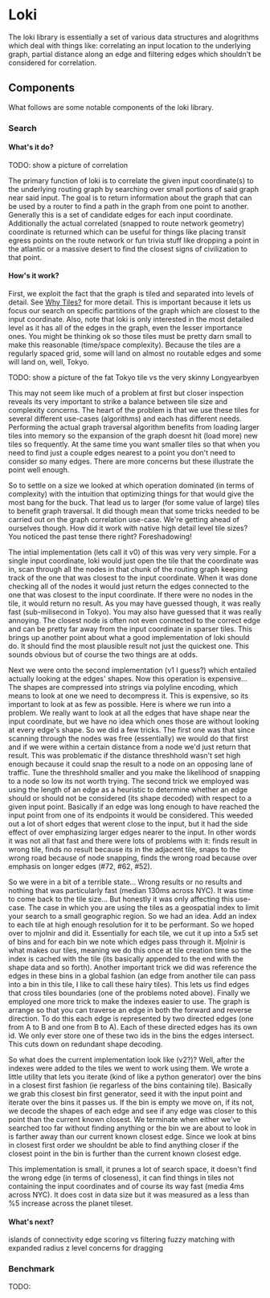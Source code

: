 # Loki #

The loki library is essentially a set of various data structures and alogrithms which deal with things like: correlating an input location to the underlying graph, partial distance along an edge and filtering edges which shouldn't be considered for correlation.

## Components ##

What follows are some notable components of the loki library.

### Search ###

#### What's it do? ####

TODO: show a picture of correlation

The primary function of loki is to correlate the given input coordinate(s) to the underlying routing graph by searching over small portions of said graph near said input. The goal is to return information about the graph that can be used by a router to find a path in the graph from one point to another. Generally this is a set of candidate edges for each input coordinate. Additionally the actual correlated (snapped to route network geometry) coordinate is returned which can be useful for things like placing transit egress points on the route network or fun trivia stuff like dropping a point in the atlantic or a massive desert to find the closest signs of civilization to that point.

#### How's it work? ####

First, we exploit the fact that the graph is tiled and separated into levels of detail. See [Why Tiles?](../../../mjolnir/docs/why_tiles.md) for more detail. This is important because it lets us focus our search on specific partitions of the graph which are closest to the input coordinate. Also, note that loki is only interested in the most detailed level as it has all of the edges in the graph, even the lesser importance ones. You might be thinking ok so those tiles must be pretty darn small to make this reasonable (time/space complexity). Because the tiles are a regularly spaced grid, some will land on almost no routable edges and some will land on, well, Tokyo.

TODO: show a picture of the fat Tokyo tile vs the very skinny Longyearbyen

This may not seem like much of a problem at first but closer inspection reveals its very important to strike a balance between tile size and complexity concerns. The heart of the problem is that we use these tiles for several different use-cases (algorithms) and each has different needs. Performing the actual graph traversal algorithm benefits from loading larger tiles into memory so the expansion of the graph doesnt hit (load more) new tiles so frequently. At the same time you want smaller tiles so that when you need to find just a couple edges nearest to a point you don't need to consider so many edges. There are more concerns but these illustrate the point well enough.

So to settle on a size we looked at which operation dominated (in terms of complexity) with the intuition that optimizing things for that would give the most bang for the buck. That lead us to larger (for some value of large) tiles to benefit graph traversal. It did though mean that some tricks needed to be carried out on the graph correlation use-case. We're getting ahead of ourselves though. How did it work with native high detail level tile sizes? You noticed the past tense there right? Foreshadowing!

The intial implementation (lets call it v0) of this was very very simple. For a single input coordinate, loki would just open the tile that the coordinate was in, scan through all the nodes in that chunk of the routing graph keeping track of the one that was closest to the input coordinate. When it was done checking all of the nodes it would just return the edges connected to the one that was closest to the input coordinate. If there were no nodes in the tile, it would return no result. As you may have guessed though, it was really fast (sub-milisecond in Tokyo). You may also have guessed that it was really annoying. The closest node is often not even connected to the correct edge and can be pretty far away from the input coordinate in sparser tiles. This brings up another point about what a good implementation of loki should do. It should find the most plausible result not just the quickest one. This sounds obvious but of course the two things are at odds.

Next we were onto the second implementation (v1 I guess?) which entailed actually looking at the edges' shapes. Now this operation is expensive... The shapes are compressed into strings via polyline encoding, which means to look at one we need to decompress it. This is expensive, so its important to look at as few as possible. Here is where we run into a problem. We really want to look at all the edges that have shape near the input coordinate, but we have no idea which ones those are without looking at every edge's shape. So we did a few tricks. The first one was that since scanning through the nodes was free (essentially) we would do that first and if we were within a certain distance from a node we'd just return that result. This was problematic if the distance threshhold wasn't set high enough because it could snap the result to a node on an opposing lane of traffic. Tune the threshhold smaller and you make the likelihood of snapping to a node so low its not worth trying. The second trick we employed was using the length of an edge as a heuristic to determine whether an edge should or should not be considered (its shape decoded) with respect to a given input point. Basically if an edge was long enough to have reached the input point from one of its endpoints it would be considered. This weeded out a lot of short edges that werent close to the input, but it had the side effect of over emphasizing larger edges nearer to the input. In other words it was not all that fast and there were lots of problems with it: finds result in wrong tile, finds no result because its in the adjacent tile, snaps to the wrong road because of node snapping, finds the wrong road because over emphasis on longer edges (#72, #62, #52).

So we were in a bit of a terrible state... Wrong results or no results and nothing that was particularly fast (median 130ms across NYC). It was time to come back to the tile size... But honestly it was only affecting this use-case. The case in which you are using the tiles as a geospatial index to limit your search to a small geographic region. So we had an idea. Add an index to each tile at high enough resolution for it to be performant. So we hoped over to mjolnir and did it. Essentially for each tile, we cut it up into a 5x5 set of bins and for each bin we note which edges pass through it. Mjolnir is what makes our tiles, meaning we do this once at tile creation time so the index is cached with the tile (its basically appended to the end with the shape data and so forth). Another important trick we did was reference the edges in these bins in a global fashion (an edge from another tile can pass into a bin in this tile, I like to call these hairy tiles). This lets us find edges that cross tiles boundaries (one of the problems noted above). Finally we employed one more trick to make the indexes easier to use. The graph is arrange so that you can traverse an edge in both the forward and reverse direction. To do this each edge is represented by two directed edges (one from A to B and one from B to A). Each of these directed edges has its own id. We only ever store one of these two ids in the bins the edges intersect. This cuts down on redundant shape decoding.

So what does the current implementation look like (v2?)? Well, after the indexes were added to the tiles we went to work using them. We wrote a little utility that lets you iterate (kind of like a python generator) over the bins in a closest first fashion (ie regarless of the bins containing tile). Basically we grab this closest bin first generator, seed it with the input point and iterate over the bins it passes us. If the bin is empty we move on, if its not, we decode the shapes of each edge and see if any edge was closer to this point than the current known closest. We terminate when either we've searched too far without finding anything or the bin we are about to look in is farther away than our current known closest edge. Since we look at bins in closest first order we shouldnt be able to find anything closer if the closest point in the bin is further than the current known closest edge.

This implementation is small, it prunes a lot of search space, it doesn't find the wrong edge (in terms of closeness), it can find things in tiles not containing the input coordinates and of course its way fast (media 4ms across NYC). It does cost in data size but it was measured as a less than %5 increase across the planet tileset.


#### What's next? ####

islands of connectivity
edge scoring vs filtering
fuzzy matching with expanded radius
z level concerns for dragging


### Benchmark ###

TODO:
